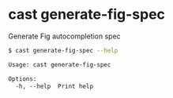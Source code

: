 # cast generate-fig-spec

Generate Fig autocompletion spec

```bash
$ cast generate-fig-spec --help
```

```txt
Usage: cast generate-fig-spec

Options:
  -h, --help  Print help
```